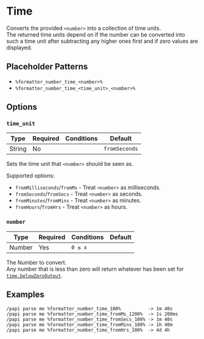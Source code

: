 # Time

Converts the provided `<number>` into a collection of time units.  
The returned time units depend on if the number can be converted into such a time unit after subtracting any higher ones first and if zero values are displayed.

## Placeholder Patterns

- `%formatter_number_time_<number>%`
- `%formatter_number_time_<time_unit>_<number>%`

## Options

### `time_unit`

| Type   | Required | Conditions | Default       |
|--------|----------|------------|---------------|
| String | No       |            | `fromSeconds` |

Sets the time unit that `<number>` should be seen as.

Supported options:

- `fromMilliseconds`/`fromMs` - Treat `<number>` as milliseconds.
- `fromSeconds`/`fromSecs` - Treat `<number>` as seconds.
- `fromMinutes`/`fromMins` - Treat `<number>` as minutes.
- `fromHours`/`fromHrs` - Treat `<number>` as hours.

### `number`

| Type   | Required | Conditions | Default       |
|--------|----------|------------|---------------|
| Number | Yes      | `0 ≤ x`    |               |

The Number to convert.  
Any number that is less than zero will return whatever has been set for [`time.belowZeroOutput`](index.md#timebelowzerooutput).

## Examples

```
/papi parse me %formatter_number_time_100%          -> 1m 40s
/papi parse me %formatter_number_time_fromMs_1200%  -> 1s 200ms
/papi parse me %formatter_number_time_fromSecs_100% -> 1m 40s
/papi parse me %formatter_number_time_fromMins_100% -> 1h 40m
/papi parse me %formatter_number_time_fromHrs_100%  -> 4d 4h
```